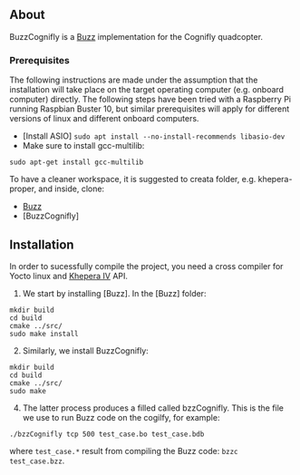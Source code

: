 ## About

BuzzCognifly is a [Buzz](http://the.swarming.buzz/) implementation for the Cognifly quadcopter.

### Prerequisites

The following instructions are made  under the assumption that the installation will take place on the target operating computer (e.g. onboard computer) directly. The following steps have been tried with a Raspberry Pi running Raspbian Buster 10, but similar prerequisites will apply for different versions of linux and different onboard computers.

* [Install ASIO] ```sudo apt install --no-install-recommends libasio-dev```
* Make sure to install gcc-multilib:

```
sudo apt-get install gcc-multilib
```

To have a cleaner workspace, it is suggested to creata folder, e.g. khepera-proper, and inside, clone:
* [Buzz](https://github.com/MISTLab/Buzz)
* [BuzzCognifly]

## Installation

In order to sucessfully compile the project, you need a cross compiler for Yocto linux and [Khepera IV](https://www.k-team.com/khepera-iv) API.


1. We start by installing [Buzz]. In the [Buzz] folder:

```
mkdir build
cd build
cmake ../src/
sudo make install
```

2. Similarly, we install BuzzCognifly:

```
mkdir build
cd build
cmake ../src/
sudo make
```

4. The latter process produces a filled called bzzCognifly. This is the file we use to run Buzz code on the cogilfy, for example:

```
./bzzCognifly tcp 500 test_case.bo test_case.bdb
```
where ```test_case.*``` result from compiling the Buzz code: ```bzzc test_case.bzz```. 



